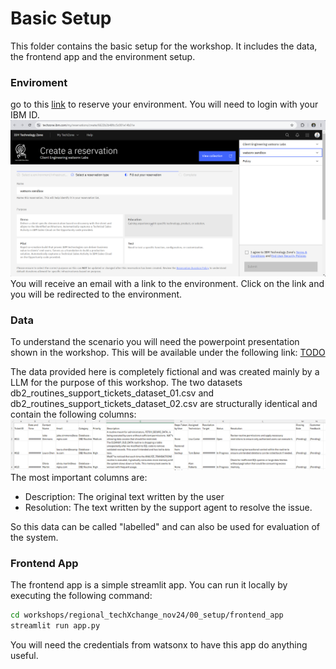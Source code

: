 # Basic Setup

This folder contains the basic setup for the workshop. It includes the data, the frontend app and the environment setup.

### Enviroment
go to this [link](https://techzone.ibm.com/my/reservations/create/6622b2b48fcc5c001e14b31e) to reserve your environment. You will need to login with your IBM ID.
![alt text](image-1.png)
You will receive an email with a link to the environment. Click on the link and you will be redirected to the environment. 

### Data
To understand the scenario you will need the powerpoint presentation shown in the workshop. This will be available under the following link: [TODO](https://...)

The data provided here is completely fictional and was created mainly by a LLM for the purpose of this workshop. 
The two datasets db2_routines_support_tickets_dataset_01.csv and db2_routines_support_tickets_dataset_02.csv are structurally identical and contain the following columns:
![alt text](image.png)
The most important columns are:
- Description: The original text written by the user
- Resolution: The text written by the support agent to resolve the issue.

So this data can be called "labelled" and can also be used for evaluation of the system.

### Frontend App
The frontend app is a simple streamlit app. You can run it locally by executing the following command:

```bash
cd workshops/regional_techXchange_nov24/00_setup/frontend_app
streamlit run app.py
```
You will need the credentials from watsonx to have this app do anything useful.